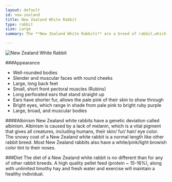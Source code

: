 ```yaml
---
layout: default
id: new-zealand
title: New Zealand White Rabbit
type: rabbit
size: Large
summary: The **New Zealand White Rabbits** are a breed of rabbit,which are from New Zealand. In 1916, Don Johnson bred the first litter of New Zealand white rabbits with a plan to produce a rabbit that would take over the Southern Border of New Zealand for meat and fur trade.

---
```


<img src="http://upload.wikimedia.org/wikipedia/en/2/24/NewZealandWhiteRabbit.jpg" alt="New Zealand White Rabbit" class="fright unit-spacer unit-l-2-3">

###Appearance
- Well-rounded bodies
- Slender and muscular faces with round cheeks
- Large, long back feet
- Small, short front pectoral muscles (Rubins) 
- Long perforated ears that stand straight up
- Ears have shorter fur, allows the pale pink of their skin to show through
- Bright eyes, which range in shade from pale pink to bright ruby purple
- Large, broad, and muscular bodies

####Albinism
New Zealand white rabbits have a genetic deviation called albinism. Albinism is caused by a lack of melanin, which is a vital pigment that gives all creatures, including humans, their skin/ fur/ hair/ eye color. The snowy coat of a New Zealand white rabbit is a normal length like other rabbit breed. Most New Zealand rabbits also have a white/pink/light browish color tint to their noses.

###Diet
The diet of a New Zealand white rabbit is no different than for any of other rabbit breeds. A high quality pellet feed (protein ~ 15-16%), along with unlimited timothy hay and fresh water and exercise will maintain a healthy individual.
